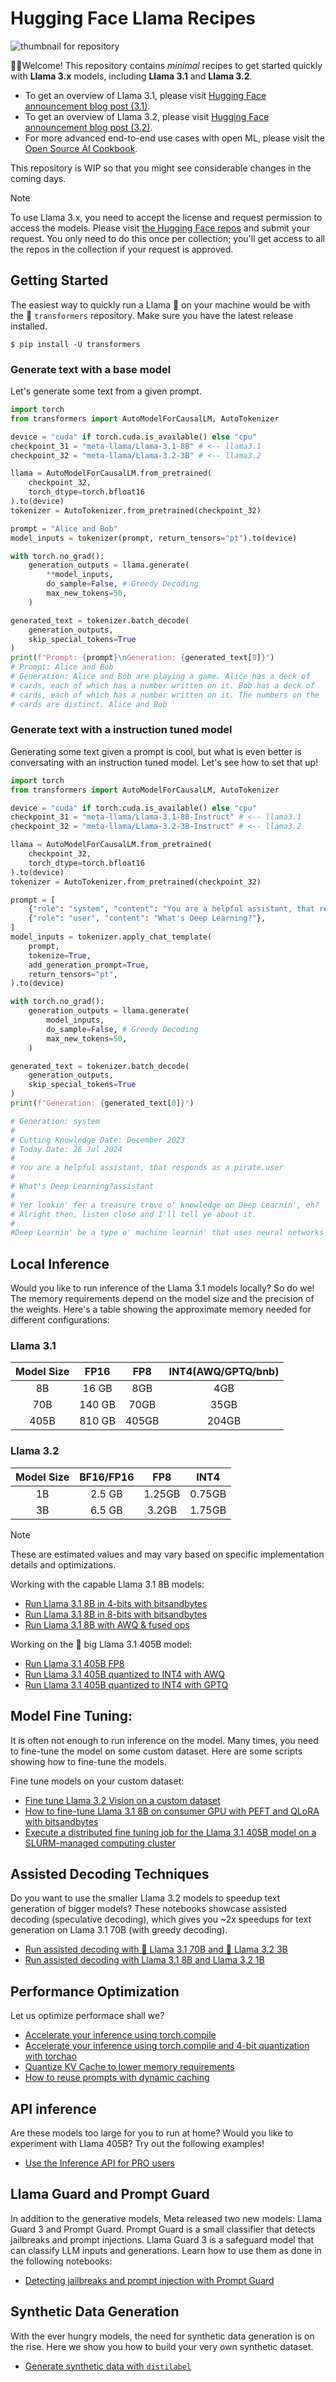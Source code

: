 # Hugging Face Llama Recipes

![thumbnail for repository](./assets/hf-llama-recepies.png)

🤗🦙Welcome! This repository contains *minimal* recipes to get started quickly
with **Llama 3.x** models, including **Llama 3.1** and **Llama 3.2**.

* To get an overview of Llama 3.1, please visit [Hugging Face announcement blog post (3.1)](https://huggingface.co/blog/llama31).
* To get an overview of Llama 3.2, please visit [Hugging Face announcement blog post (3.2)](https://huggingface.co/blog/llama32).
* For more advanced end-to-end use cases with open ML, please visit the [Open Source AI Cookbook](https://huggingface.co/learn/cookbook/index).

This repository is WIP so that you might see considerable changes in the coming days.

> [!NOTE]
> To use Llama 3.x, you need to accept the license and request permission
to access the models. Please visit [the Hugging Face repos](https://huggingface.co/meta-llama)
and submit your request. You only need to do this once per collection; you'll get access to
all the repos in the collection if your request is approved.

## Getting Started

The easiest way to quickly run a Llama 🦙 on your machine would be with the
🤗 `transformers` repository. Make sure you have the latest release installed.

```shell
$ pip install -U transformers
```

### Generate text with a base model

Let's generate some text from a given prompt.

```python
import torch
from transformers import AutoModelForCausalLM, AutoTokenizer

device = "cuda" if torch.cuda.is_available() else "cpu"
checkpoint_31 = "meta-llama/Llama-3.1-8B" # <-- llama3.1
checkpoint_32 = "meta-llama/Llama-3.2-3B" # <-- llama3.2

llama = AutoModelForCausalLM.from_pretrained(
    checkpoint_32,
    torch_dtype=torch.bfloat16
).to(device)
tokenizer = AutoTokenizer.from_pretrained(checkpoint_32)

prompt = "Alice and Bob"
model_inputs = tokenizer(prompt, return_tensors="pt").to(device)

with torch.no_grad():
    generation_outputs = llama.generate(
        **model_inputs,
        do_sample=False, # Greedy Decoding
        max_new_tokens=50,
    )

generated_text = tokenizer.batch_decode(
    generation_outputs,
    skip_special_tokens=True
)
print(f"Prompt: {prompt}\nGeneration: {generated_text[0]}")
# Prompt: Alice and Bob
# Generation: Alice and Bob are playing a game. Alice has a deck of
# cards, each of which has a number written on it. Bob has a deck of
# cards, each of which has a number written on it. The numbers on the
# cards are distinct. Alice and Bob
```

### Generate text with a instruction tuned model

Generating some text given a prompt is cool, but what is even better
is conversating with an instruction tuned model. Let's see how to set
that up!

```python
import torch
from transformers import AutoModelForCausalLM, AutoTokenizer

device = "cuda" if torch.cuda.is_available() else "cpu"
checkpoint_31 = "meta-llama/Llama-3.1-8B-Instruct" # <-- llama3.1
checkpoint_32 = "meta-llama/Llama-3.2-3B-Instruct" # <-- llama3.2

llama = AutoModelForCausalLM.from_pretrained(
    checkpoint_32,
    torch_dtype=torch.bfloat16
).to(device)
tokenizer = AutoTokenizer.from_pretrained(checkpoint_32)

prompt = [
    {"role": "system", "content": "You are a helpful assistant, that responds as a pirate."},
    {"role": "user", "content": "What's Deep Learning?"},
]
model_inputs = tokenizer.apply_chat_template(
    prompt,
    tokenize=True,
    add_generation_prompt=True,
    return_tensors="pt",
).to(device)

with torch.no_grad():
    generation_outputs = llama.generate(
        model_inputs,
        do_sample=False, # Greedy Decoding
        max_new_tokens=50,
    )

generated_text = tokenizer.batch_decode(
    generation_outputs,
    skip_special_tokens=True
)
print(f"Generation: {generated_text[0]}")

# Generation: system
#
# Cutting Knowledge Date: December 2023
# Today Date: 26 Jul 2024
#
# You are a helpful assistant, that responds as a pirate.user
#
# What's Deep Learning?assistant
#
# Yer lookin' fer a treasure trove o' knowledge on Deep Learnin', eh?
# Alright then, listen close and I'll tell ye about it.
#
#Deep Learnin' be a type o' machine learnin' that uses neural networks
```

## Local Inference

Would you like to run inference of the Llama 3.1 models locally?
So do we! The memory requirements depend on the model size and the
precision of the weights. Here's a table showing the approximate
memory needed for different configurations:

### Llama 3.1

| Model Size | FP16 | FP8 | INT4(AWQ/GPTQ/bnb) |
| :--: | :--: | :--: | :--: |
| 8B | 16 GB | 8GB | 4GB |
| 70B | 140 GB | 70GB | 35GB |
|405B | 810 GB | 405GB | 204GB |

### Llama 3.2
| Model Size | BF16/FP16 | FP8 | INT4 |
| :--: | :--: | :--: | :--: |
| 1B | 2.5 GB | 1.25GB | 0.75GB |
| 3B | 6.5 GB | 3.2GB | 1.75GB |

> [!NOTE]
> These are estimated values and may vary based on specific
implementation details and optimizations.

Working with the capable Llama 3.1 8B models:

* [Run Llama 3.1 8B in 4-bits with bitsandbytes](./4bit_bnb.ipynb)
* [Run Llama 3.1 8B in 8-bits with bitsandbytes](./8bit_bnb.ipynb)
* [Run Llama 3.1 8B with AWQ & fused ops](./awq.ipynb)

Working on the 🐘 big Llama 3.1 405B model:

* [Run Llama 3.1 405B FP8](./fp8-405B.ipynb)
* [Run Llama 3.1 405B quantized to INT4 with AWQ](./awq_generation.py)
* [Run Llama 3.1 405B quantized to INT4 with GPTQ](./gptq_generation.py)

## Model Fine Tuning:

It is often not enough to run inference on the model. 
Many times, you need to fine-tune the model on some 
custom dataset. Here are some scripts showing 
how to fine-tune the models.

Fine tune models on your custom dataset:
* [Fine tune Llama 3.2 Vision on a custom dataset](./Llama-Vision%20FT.ipynb)
* [How to fine-tune Llama 3.1 8B on consumer GPU with PEFT and QLoRA with bitsandbytes](./peft_finetuning.py)
* [Execute a distributed fine tuning job for the Llama 3.1 405B model on a SLURM-managed computing cluster](./qlora_405B.slurm)

## Assisted Decoding Techniques

Do you want to use the smaller Llama 3.2 models to speedup text generation
of bigger models? These notebooks showcase assisted decoding (speculative decoding), which gives you ~2x speedups for text generation on Llama 3.1 70B (with greedy decoding).

* [Run assisted decoding with 🐘 Llama 3.1 70B and 🤏 Llama 3.2 3B](./assisted_decoding_70B_3B.ipynb)
* [Run assisted decoding with Llama 3.1 8B and Llama 3.2 1B](./assisted_decoding_8B_1B.ipynb)

## Performance Optimization

Let us optimize performace shall we?

* [Accelerate your inference using torch.compile](./torch_compile.py)
* [Accelerate your inference using torch.compile and 4-bit quantization with torchao](./torch_compile_with_torchao.ipynb)
* [Quantize KV Cache to lower memory requirements](./quantized_cache.py)
* [How to reuse prompts with dynamic caching](./prompt_reuse.py)

## API inference

Are these models too large for you to run at home? Would you like to experiment with Llama 405B? Try out the following examples!

* [Use the Inference API for PRO users](./inference-api.ipynb)

## Llama Guard and Prompt Guard

In addition to the generative models, Meta released two new models: Llama Guard 3 and Prompt Guard. Prompt Guard is a small classifier that detects jailbreaks and prompt injections. Llama Guard 3 is a safeguard model that can classify LLM inputs and generations. Learn how to use them as done in the following notebooks:

* [Detecting jailbreaks and prompt injection with Prompt Guard](./prompt_guard.ipynb)

## Synthetic Data Generation
With the ever hungry models, the need for synthetic data generation is
on the rise. Here we show you how to build your very own synthetic dataset.

* [Generate synthetic data with `distilabel`](./synthetic-data-with-llama.ipynb)
